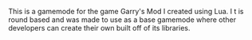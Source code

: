 This is a gamemode for the game Garry's Mod I created using Lua. I
t is round based and was made to use as a base gamemode where other developers can create their own built off of its libraries.
